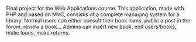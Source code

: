 Final project for the Web Applications course. This application, made with PHP  and based on MVC, consistis of a complete managing system for a library. Normal users can either consult their book loans, public a post in the forum, review a book... Admins can insert new book, edit users/books, make loans, make returns.
